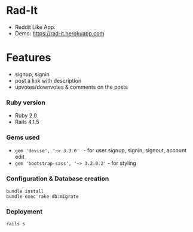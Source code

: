 # Rad-It
* Reddit Like  App.
* Demo: https://rad-it.herokuapp.com

# Features
- signup, signin
- post a link with description
- upvotes/downvotes & comments on the posts

### Ruby version
- Ruby 2.0
- Rails 4.1.5

### Gems used
- ```gem 'devise', '~> 3.3.0' ``` - for user signup, signin, signout, account edit
- ``` gem 'bootstrap-sass', '~> 3.2.0.2' ``` - for styling


### Configuration & Database creation
```
bundle install
bundle exec rake db:migrate
```

### Deployment
```
rails s
```
